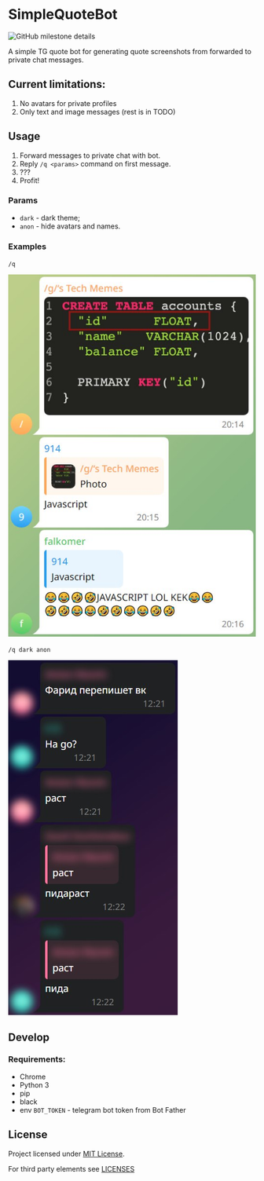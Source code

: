 # SimpleQuoteBot
![GitHub milestone details](https://img.shields.io/github/milestones/progress/blbrdv/SimpleQuoteBot/1)

A simple TG quote bot for generating quote screenshots from forwarded to private chat messages.

## Current limitations:

1. No avatars for private profiles
2. Only text and image messages (rest is in TODO)

## Usage

1. Forward messages to private chat with bot.
2. Reply `/q <params>` command on first message.
3. ???
4. Profit!

### Params
- `dark` - dark theme;
- `anon` - hide avatars and names.

### Examples

`/q`

![q](examples/q.jpg)

`/q dark anon`

![q_dark_anon](examples/q_dark_anon.jpg)

## Develop

### Requirements:

- Chrome
- Python 3
- pip
- black
- env `BOT_TOKEN` - telegram bot token from Bot Father

## License
Project licensed under [MIT License](/LICENSES/LICENSE).

For third party elements see [LICENSES](/LICENSES)
